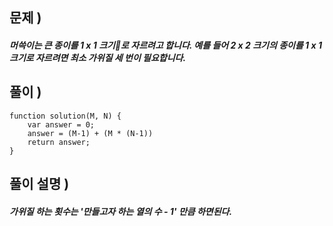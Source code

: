 ## 문제 )

##### 머쓱이는 큰 종이를 1 x 1 크기로 자르려고 합니다. 예를 들어 2 x 2 크기의 종이를 1 x 1 크기로 자르려면 최소 가위질 세 번이 필요합니다.

## 풀이 )
<pre><code>function solution(M, N) {
    var answer = 0;
    answer = (M-1) + (M * (N-1))
    return answer;
}</code></pre> 

## 풀이 설명 ) 

##### 가위질 하는 횟수는 '만들고자 하는 열의 수 - 1' 만큼 하면된다. 
